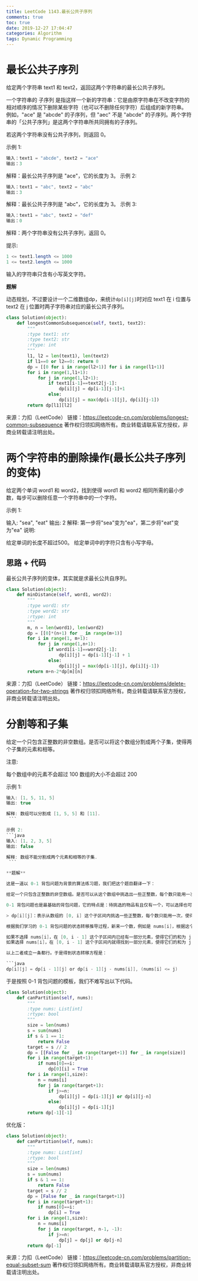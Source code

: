 ```yaml
---
title: LeetCode 1143.最长公共子序列
comments: true
toc: true
date: 2019-12-27 17:04:47
categories: Algorithm
tags: Dynamic Programming
---
```


# 最长公共子序列

给定两个字符串 text1 和 text2，返回这两个字符串的最长公共子序列。

一个字符串的 子序列 是指这样一个新的字符串：它是由原字符串在不改变字符的相对顺序的情况下删除某些字符（也可以不删除任何字符）后组成的新字符串。
例如，"ace" 是 "abcde" 的子序列，但 "aec" 不是 "abcde" 的子序列。两个字符串的「公共子序列」是这两个字符串所共同拥有的子序列。

若这两个字符串没有公共子序列，则返回 0。


示例 1:
```java
输入：text1 = "abcde", text2 = "ace" 
输出：3  
```
解释：最长公共子序列是 "ace"，它的长度为 3。
示例 2:
```java
输入：text1 = "abc", text2 = "abc"
输出：3
```
解释：最长公共子序列是 "abc"，它的长度为 3。
示例 3:
```java
输入：text1 = "abc", text2 = "def"
输出：0
```
解释：两个字符串没有公共子序列，返回 0。
 

提示:
```java
1 <= text1.length <= 1000
1 <= text2.length <= 1000
```
输入的字符串只含有小写英文字符。

**题解**

动态规划，不过要设计一个二维数组dp，来统计`dp[i][j]`时对应 text1 在 i 位置与text2 在 j 位置时两子字符串对应的最长公共子序列。

```python
class Solution(object):
    def longestCommonSubsequence(self, text1, text2):
        """
        :type text1: str
        :type text2: str
        :rtype: int
        """
        l1, l2 = len(text1), len(text2)
        if l1==0 or l2==0: return 0
        dp = [[0 for i in range(l2+1)] for i in range(l1+1)]
        for i in range(1,l1+1):
            for j in range(1,l2+1):
                if text1[i-1]==text2[j-1]:
                    dp[i][j] = dp[i-1][j-1]+1
                else:
                    dp[i][j] = max(dp[i-1][j], dp[i][j-1])
        return dp[l1][l2]
```

来源：力扣（LeetCode）
链接：https://leetcode-cn.com/problems/longest-common-subsequence
著作权归领扣网络所有。商业转载请联系官方授权，非商业转载请注明出处。

# 两个字符串的删除操作(最长公共子序列的变体)

给定两个单词 word1 和 word2，找到使得 word1 和 word2 相同所需的最小步数，每步可以删除任意一个字符串中的一个字符。

示例 1:

输入: "sea", "eat"
输出: 2
解释: 第一步将"sea"变为"ea"，第二步将"eat"变为"ea"
说明:

给定单词的长度不超过500。
给定单词中的字符只含有小写字母。

## 思路 + 代码

最长公共子序列的变体，其实就是求最长公共自序列。

```python
class Solution(object):
    def minDistance(self, word1, word2):
        """
        :type word1: str
        :type word2: str
        :rtype: int
        """
        m, n = len(word1), len(word2)
        dp = [[0]*(n+1) for _ in range(m+1)]
        for i in range(1, m+1):
            for j in range(1,n+1):
                if word1[i-1]==word2[j-1]:
                    dp[i][j] = dp[i-1][j-1] + 1
                else:
                    dp[i][j] = max(dp[i-1][j], dp[i][j-1])
        return m+n-2*dp[m][n]
```

来源：力扣（LeetCode）
链接：https://leetcode-cn.com/problems/delete-operation-for-two-strings
著作权归领扣网络所有。商业转载请联系官方授权，非商业转载请注明出处。

# 分割等和子集

给定一个只包含正整数的非空数组。是否可以将这个数组分割成两个子集，使得两个子集的元素和相等。

注意:

每个数组中的元素不会超过 100
数组的大小不会超过 200

示例 1:
```java
输入: [1, 5, 11, 5]
输出: true

解释: 数组可以分割成 [1, 5, 5] 和 [11].
 ```

示例 2:
```java
输入: [1, 2, 3, 5]
输出: false

解释: 数组不能分割成两个元素和相等的子集.
 ```

**题解**

这是一道以 0-1 背包问题为背景的算法练习题，我们把这个题目翻译一下：

给定一个只包含正整数的非空数组。是否可以从这个数组中挑选出一些正整数，每个数只能用一次，使得这些数的和等于整个数组元素的和的一半。

0-1 背包问题也是最基础的背包问题，它的特点是：待挑选的物品有且仅有一个，可以选择也可以不选择。下面我们定义状态，不妨就用问题的问法定义状态试试看。

> dp[i][j]：表示从数组的 [0, i] 这个子区间内挑选一些正整数，每个数只能用一次，使得这些数的和等于 j。

根据我们学习的 0-1 背包问题的状态转移推导过程，新来一个数，例如是 nums[i]，根据这个数可能选择也可能不被选择：

如果不选择 nums[i]，在 [0, i - 1] 这个子区间内已经有一部分元素，使得它们的和为 j ，那么 dp[i][j] = true；
如果选择 nums[i]，在 [0, i - 1] 这个子区间内就得找到一部分元素，使得它们的和为 j - nums[i] ，我既然这样写出来了，你就应该知道，这里讨论的前提条件是 nums[i] <= j。

以上二者成立一条都行。于是得到状态转移方程是：

```java
dp[i][j] = dp[i - 1][j] or dp[i - 1][j - nums[i]], (nums[i] <= j)
```
于是按照 0-1 背包问题的模板，我们不难写出以下代码。

```python
class Solution(object):
    def canPartition(self, nums):
        """
        :type nums: List[int]
        :rtype: bool
        """
        size = len(nums)
        s = sum(nums)
        if s & 1 == 1:
            return False
        target = s // 2
        dp = [[False for _ in range(target+1)] for _ in range(size)]
        for i in range(target+1):
            if nums[0]==i:
                dp[0][i] = True
        for i in range(1,size):
            n = nums[i]
            for j in range(target+1):
                if j>=n:
                    dp[i][j] = dp[i-1][j] or dp[i][j-n]
                else:
                    dp[i][j] = dp[i-1][j]
        return dp[-1][-1]
```

优化版：
```python
class Solution(object):
    def canPartition(self, nums):
        """
        :type nums: List[int]
        :rtype: bool
        """
        size = len(nums)
        s = sum(nums)
        if s & 1 == 1:
            return False
        target = s // 2
        dp = [False for _ in range(target+1)]
        for i in range(target+1):
            if nums[0]==i:
                dp[i] = True
        for i in range(1,size):
            n = nums[i]
            for j in range(target, n-1, -1):
                if j>=n:
                    dp[j] = dp[j] or dp[j-n]
        return dp[-1]
```

来源：力扣（LeetCode）
链接：https://leetcode-cn.com/problems/partition-equal-subset-sum
著作权归领扣网络所有。商业转载请联系官方授权，非商业转载请注明出处。